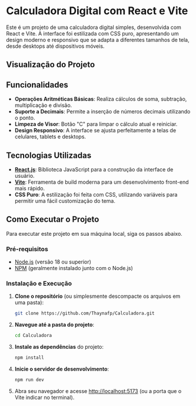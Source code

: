 # Calculadora Digital com React e Vite

Este é um projeto de uma calculadora digital simples, desenvolvida com React e Vite. A interface foi estilizada com CSS puro, apresentando um design moderno e responsivo que se adapta a diferentes tamanhos de tela, desde desktops até dispositivos móveis.

## Visualização do Projeto

## Funcionalidades

  - **Operações Aritméticas Básicas**: Realiza cálculos de soma, subtração, multiplicação e divisão.
  - **Suporte a Decimais**: Permite a inserção de números decimais utilizando o ponto.
  - **Limpeza de Visor**: Botão "C" para limpar o cálculo atual e reiniciar.
  - **Design Responsivo**: A interface se ajusta perfeitamente a telas de celulares, tablets e desktops.

## Tecnologias Utilizadas

  - **[React.js](https://react.dev/)**: Biblioteca JavaScript para a construção da interface de usuário.
  - **[Vite](https://vitejs.dev/)**: Ferramenta de build moderna para um desenvolvimento front-end mais rápido.
  - **CSS Puro**: A estilização foi feita com CSS, utilizando variáveis para permitir uma fácil customização do tema.

## Como Executar o Projeto

Para executar este projeto em sua máquina local, siga os passos abaixo.

### Pré-requisitos

  - [Node.js](https://nodejs.org/) (versão 18 ou superior)
  - [NPM](https://www.npmjs.com/) (geralmente instalado junto com o Node.js)

### Instalação e Execução

1.  **Clone o repositório** (ou simplesmente descompacte os arquivos em uma pasta):

    ```bash
    git clone https://github.com/Thaynafp/Calculadora.git
    ```

2.  **Navegue até a pasta do projeto**:

    ```bash
    cd Calculadora
    ```

3.  **Instale as dependências** do projeto:

    ```bash
    npm install
    ```

4.  **Inicie o servidor de desenvolvimento**:

    ```bash
    npm run dev
    ```

5.  Abra seu navegador e acesse [http://localhost:5173](https://www.google.com/search?q=http://localhost:5173) (ou a porta que o Vite indicar no terminal).



